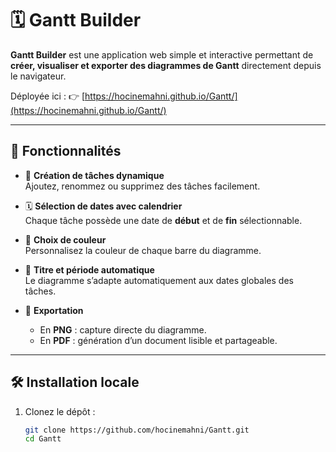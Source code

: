 # 🗓️ Gantt Builder

**Gantt Builder** est une application web simple et interactive permettant de **créer, visualiser et exporter des diagrammes de Gantt** directement depuis le navigateur.

Déployée ici : 👉 [https://hocinemahni.github.io/Gantt/](https://hocinemahni.github.io/Gantt/)

---

## 🚀 Fonctionnalités

- 🔧 **Création de tâches dynamique**  
  Ajoutez, renommez ou supprimez des tâches facilement.

- 🗓️ **Sélection de dates avec calendrier**  
  Chaque tâche possède une date de **début** et de **fin** sélectionnable.

- 🎨 **Choix de couleur**  
  Personnalisez la couleur de chaque barre du diagramme.

- 🧭 **Titre et période automatique**  
  Le diagramme s’adapte automatiquement aux dates globales des tâches.

- 💾 **Exportation**  
  - En **PNG** : capture directe du diagramme.  
  - En **PDF** : génération d’un document lisible et partageable.

---

## 🛠️ Installation locale

1. Clonez le dépôt :

   ```bash
   git clone https://github.com/hocinemahni/Gantt.git
   cd Gantt

